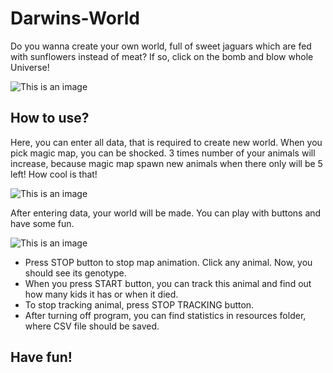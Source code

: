 # Darwins-World

Do you wanna create your own world, full of sweet jaguars which are fed with sunflowers instead of meat? If so, click on the bomb and blow whole Universe!

![This is an image](https://github.com/pvtrov/resources/blob/main/start.png)


## How to use?

Here, you can enter all data, that is required to create new world. When you pick magic map, you can be shocked.
3 times number of your animals will increase, because magic map spawn new animals when there only will be 5 left! 
How cool is that!

![This is an image](https://github.com/pvtrov/resources/blob/main/initForm.png)

After entering data, your world will be made.
You can play with buttons and have some fun.

![This is an image](https://github.com/pvtrov/resources/blob/main/tracked.png)

- Press STOP button to stop map animation. Click any animal. Now, you should see its genotype.
- When you press START button, you can track this animal and find out how many kids it has or when it died.
- To stop tracking animal, press STOP TRACKING button.
- After turning off program, you can find statistics in resources folder, where CSV file should be saved.


## Have fun!
